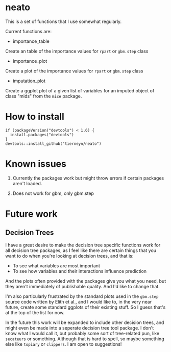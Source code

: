 # neato

This is a set of functions that I use somewhat regularly.

Current functions are:

- importance_table

Create an table of the importance values for `rpart` or `gbm.step` class

- importance_plot

Create a plot of the importance values for `rpart` or `gbm.step` class

- imputation_plot

Create a ggplot plot of a given list of variables for an imputed object of class "mids" from the `mice` package.

# How to install

```
if (packageVersion("devtools") < 1.6) {
  install.packages("devtools")
}
devtools::install_github("tierneyn/neato")
```

# Known issues

1. Currently the packages work but might throw errors if certain packages aren't loaded.

2. Does not work for gbm, only gbm.step

# Future work

## Decision Trees

I have a great desire to make the decision tree specific functions work for all decision tree packages, as I feel like there are certain things that you want to do when you're looking at decision trees, and that is:

- To see what variables are most important
- To see how variables and their interactions influence prediction

And the plots often provided with the packages give you what you need, but they aren't immediately of publishable quality. And I'd like to change that.

I'm also particularly frustrated by the standard plots used in the `gbm.step` source code written by Elith et al., and I would like to, in the very near future, create some standard ggplots of their existing stuff. So I guess that's at the top of the list for now.

In the future this work will be expanded to include other decision trees, and might even be made into a seperate decision tree tool package. I don't know what I would call it, but probably some sort of tree-related pun, like `secateurs` or something. 
Although that is hard to spell, so maybe something else like `topiary` or `clippers`. I am open to suggestions!
